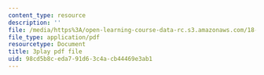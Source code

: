 ```yaml
---
content_type: resource
description: ''
file: /media/https%3A/open-learning-course-data-rc.s3.amazonaws.com/18-03sc-differential-equations-fall-2011/98cd5b8ceda791d63c4acb44469e3ab1_yD0_EQLxHcw.pdf
file_type: application/pdf
resourcetype: Document
title: 3play pdf file
uid: 98cd5b8c-eda7-91d6-3c4a-cb44469e3ab1
---
```

